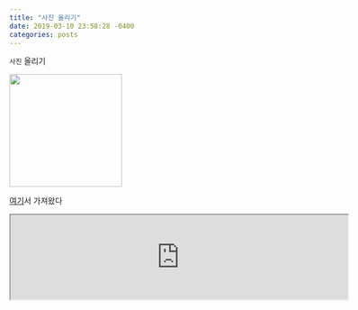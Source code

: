 ```yaml
---
title: "사진 올리기"
date: 2019-03-10 23:58:28 -0400
categories: posts
---
```


`사진` 올리기

<div>
<img width="200" src="https://user-images.githubusercontent.com/34255526/54086774-d685fb80-438f-11e9-9dc4-26bfd5982afd.jpg">
</div>

[여기][blog-docs]서 가져왔다

[blog-docs]: https://hanee24.github.io/2017/12/21/how-to-upload-image-with-github-readme/


<body>
  <iframe style="width:600";height:1000;"                                         src="https://github.com/im8768/im8768.github.io/files/2967056/default.pdf">
  </iframe>
</body>
                                                                                                                   
